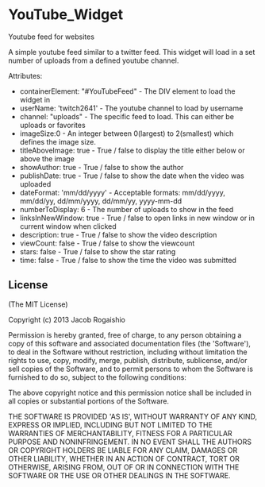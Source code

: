 YouTube_Widget
==============

Youtube feed for websites

A simple youtube feed similar to a twitter feed. 
This widget will load in a set number of uploads from a defined youtube channel.

Attributes:
- containerElement: "#YouTubeFeed" - The DIV element to load the widget in
- userName: 'twitch2641' - The youtube channel to load by username
- channel: "uploads" - The specific feed to load. This can either be uploads or favorites
- imageSize:0 - An integer between 0(largest) to 2(smallest) which defines the image size.
- titleAboveImage: true - True / false to display the title either below or above the image
- showAuthor: true - True / false to show the author
- publishDate: true - True / false to show the date when the video was uploaded
- dateFormat: 'mm/dd/yyyy' - Acceptable formats: mm/dd/yyyy, mm/dd/yy, dd/mm/yyyy, dd/mm/yy, yyyy-mm-dd
- numberToDisplay: 6 - The number of uploads to show in the feed
- linksInNewWindow: true - True / false to open links in new window or in current window when clicked
- description: true - True / false to show the video description
- viewCount: false - True / false to show the viewcount
- stars: false - True / false to show the star rating
- time: false - True / false to show the time the video was submitted

License
--------------
(The MIT License)

Copyright (c) 2013 Jacob Rogaishio

Permission is hereby granted, free of charge, to any person obtaining a copy of this software and associated documentation files (the 'Software'), to deal in the Software without restriction, including without limitation the rights to use, copy, modify, merge, publish, distribute, sublicense, and/or sell copies of the Software, and to permit persons to whom the Software is furnished to do so, subject to the following conditions:

The above copyright notice and this permission notice shall be included in all copies or substantial portions of the Software.

THE SOFTWARE IS PROVIDED 'AS IS', WITHOUT WARRANTY OF ANY KIND, EXPRESS OR IMPLIED, INCLUDING BUT NOT LIMITED TO THE WARRANTIES OF MERCHANTABILITY, FITNESS FOR A PARTICULAR PURPOSE AND NONINFRINGEMENT. IN NO EVENT SHALL THE AUTHORS OR COPYRIGHT HOLDERS BE LIABLE FOR ANY CLAIM, DAMAGES OR OTHER LIABILITY, WHETHER IN AN ACTION OF CONTRACT, TORT OR OTHERWISE, ARISING FROM, OUT OF OR IN CONNECTION WITH THE SOFTWARE OR THE USE OR OTHER DEALINGS IN THE SOFTWARE.

